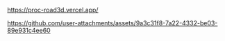 https://proc-road3d.vercel.app/


https://github.com/user-attachments/assets/9a3c31f8-7a22-4332-be03-89e931c4ee60


